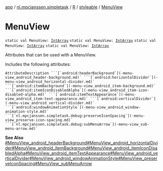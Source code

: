 [app](../../../index.md) / [nl.mpcjanssen.simpletask](../../index.md) / [R](../index.md) / [styleable](index.md) / [MenuView](.)

# MenuView

`static val MenuView: `[`IntArray`](https://kotlinlang.org/api/latest/jvm/stdlib/kotlin/-int-array/index.html)
`static val MenuView: `[`IntArray`](https://kotlinlang.org/api/latest/jvm/stdlib/kotlin/-int-array/index.html)
`static val MenuView: `[`IntArray`](https://kotlinlang.org/api/latest/jvm/stdlib/kotlin/-int-array/index.html)
`static val MenuView: `[`IntArray`](https://kotlinlang.org/api/latest/jvm/stdlib/kotlin/-int-array/index.html)

Attributes that can be used with a MenuView.

Includes the following attributes:

    AttributeDescription ```[`android:headerBackground`](-menu-view_android_header-background.md)` ```[`android:horizontalDivider`](-menu-view_android_horizontal-divider.md)` ```[`android:itemBackground`](-menu-view_android_item-background.md)` ```[`android:itemIconDisabledAlpha`](-menu-view_android_item-icon-disabled-alpha.md)` ```[`android:itemTextAppearance`](-menu-view_android_item-text-appearance.md)` ```[`android:verticalDivider`](-menu-view_android_vertical-divider.md)` ```[`android:windowAnimationStyle`](-menu-view_android_window-animation-style.md)` ```[`nl.mpcjanssen.simpletask.debug:preserveIconSpacing`](-menu-view_preserve-icon-spacing.md)` ```[`nl.mpcjanssen.simpletask.debug:subMenuArrow`](-menu-view_sub-menu-arrow.md)`

**See Also**
[#MenuView_android_headerBackground](-menu-view_android_header-background.md)[#MenuView_android_horizontalDivider](-menu-view_android_horizontal-divider.md)[#MenuView_android_itemBackground](-menu-view_android_item-background.md)[#MenuView_android_itemIconDisabledAlpha](-menu-view_android_item-icon-disabled-alpha.md)[#MenuView_android_itemTextAppearance](-menu-view_android_item-text-appearance.md)[#MenuView_android_verticalDivider](-menu-view_android_vertical-divider.md)[#MenuView_android_windowAnimationStyle](-menu-view_android_window-animation-style.md)[#MenuView_preserveIconSpacing](-menu-view_preserve-icon-spacing.md)[#MenuView_subMenuArrow](-menu-view_sub-menu-arrow.md)

